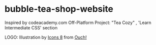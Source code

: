 # bubble-tea-shop-website
Inspired by codeacademy.com Off-Platform Project: "Tea Cozy" , 'Learn Intermediate CSS' section

LOGO: Illustration by <a href="https://icons8.com/illustrations/author/zD2oqC8lLBBA">Icons 8</a> from <a href="https://icons8.com/illustrations">Ouch!</a>
